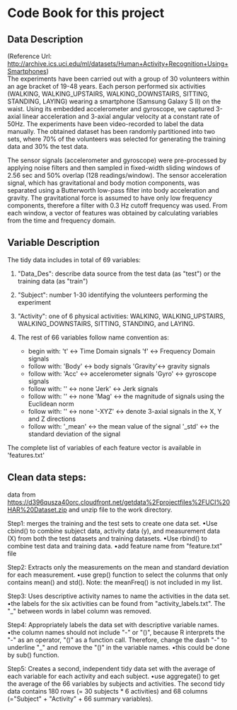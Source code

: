 

Code Book for this project
===========================


Data Description
----------------
(Reference Url: http://archive.ics.uci.edu/ml/datasets/Human+Activity+Recognition+Using+Smartphones)                       
The experiments have been carried out with a group of 30 volunteers within an age bracket of 19-48 years. Each person performed six activities (WALKING, WALKING_UPSTAIRS, WALKING_DOWNSTAIRS, SITTING, STANDING, LAYING) wearing a smartphone (Samsung Galaxy S II) on the waist. Using its embedded accelerometer and gyroscope, we captured 3-axial linear acceleration and 3-axial angular velocity at a constant rate of 50Hz. The experiments have been video-recorded to label the data manually. The obtained dataset has been randomly partitioned into two sets, where 70% of the volunteers was selected for generating the training data and 30% the test data. 

The sensor signals (accelerometer and gyroscope) were pre-processed by applying noise filters and then sampled in fixed-width sliding windows of 2.56 sec and 50% overlap (128 readings/window). The sensor acceleration signal, which has gravitational and body motion components, was separated using a Butterworth low-pass filter into body acceleration and gravity. The gravitational force is assumed to have only low frequency components, therefore a filter with 0.3 Hz cutoff frequency was used. From each window, a vector of features was obtained by calculating variables from the time and frequency domain. 



Variable Description
--------------------
The tidy data includes in total of 69 variables:

1. "Data_Des": describe data source from the test data (as "test") or the training data (as "train")
2. "Subject": number 1-30 identifying the volunteers performing the experiment
3. "Activity": one of 6 physical activities: WALKING, WALKING_UPSTAIRS, WALKING_DOWNSTAIRS, SITTING, STANDING, and LAYING. 
4. The rest of 66 variables follow name convention as:

    * begin with:
         't' <-> Time Domain signals 
         'f' <-> Frequency Domain signals 
    * follow with:
         'Body'   <-> body signals
         'Gravity'<-> gravity signals
    * follow with:
         'Acc'    <-> accelerometer signals 
         'Gyro'   <-> gyroscope signals 
    * follow with:
         ''       <-> none
         'Jerk'   <-> Jerk signals 
    * follow with:
         ''       <-> none
         'Mag'    <-> the magnitude of signals using the Euclidean norm
    * follow with:
         ''       <-> none
         '-XYZ'   <-> denote 3-axial signals in the X, Y and Z directions
    * follow with:
         '_mean'  <-> the mean value of the signal
         '_std'   <-> the standard deviation of the signal

The complete list of variables of each feature vector is available in 'features.txt'



Clean data steps:
-----------------
data from https://d396qusza40orc.cloudfront.net/getdata%2Fprojectfiles%2FUCI%20HAR%20Dataset.zip and unzip file to the work directory.

Step1: merges the training and the test sets to create one data set.
•Use cbind() to combine subject data, activity data (y), and measurement data (X) from both the test datasets and training datasets. 
•Use rbind() to combine test data and training data. 
•add feature name from "feature.txt" file

Step2: Extracts only the measurements on the mean and standard deviation for each measurement. 
•use grep() function to select the colunms that only contains mean() and std(). Note: the meanFreq() is not included in my list.

Step3: Uses descriptive activity names to name the activities in the data set.
•the labels for the six activities can be found from "activity_labels.txt". The "_" between words in label column was removed.

Step4: Appropriately labels the data set with descriptive variable names. 
•the column names should not include "-" or "()", because R interprets the "-" as an operator, "()" as a function call. Therefore, change the dash "-" to underline "_" and remove the "()" in the variable names.
•this could be done by sub() function.

Step5: Creates a second, independent tidy data set with the average of each variable for each activity and each subject.
•use aggregate() to get the average of the 66 variables by subjects and activities. The second tidy data contains 180 rows (= 30 subjects * 6 activities) and 68 columns (="Subject" + "Activity" + 66 summary variables). 
